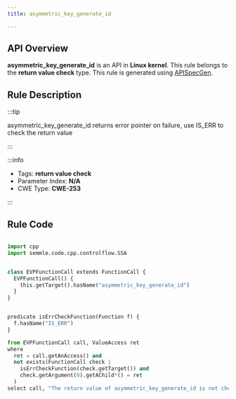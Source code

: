```yaml
---
title: asymmetric_key_generate_id

---
```



## API Overview
**asymmetric_key_generate_id** is an API in **Linux kernel**. This rule belongs to the **return value check** type. This rule is generated using [APISpecGen](../../tools/APISpecGen).
## Rule Description

:::tip

asymmetric_key_generate_id returns error pointer on failure, use IS_ERR to check the return value

:::

:::info

- Tags: **return value check**
- Parameter Index: **N/A**
- CWE Type: **CWE-253**

:::

## Rule Code
```python

import cpp
import semmle.code.cpp.controlflow.SSA


class EVPFunctionCall extends FunctionCall {
  EVPFunctionCall() {
    this.getTarget().hasName("asymmetric_key_generate_id")
  }
}


predicate isErrCheckFunction(Function f) {
  f.hasName("IS_ERR") 
}

from EVPFunctionCall call, ValueAccess ret
where
  ret = call.getAnAccess() and
  not exists(FunctionCall check |
    isErrCheckFunction(check.getTarget()) and
    check.getArgument(0).getAChild*() = ret
  )
select call, "The return value of asymmetric_key_generate_id is not checked with IS_ERR."
    
```